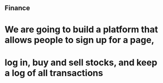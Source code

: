 ## Finance

# We are going to build a platform that allows people to sign up for a page, 
# log in, buy and sell stocks, and keep a log of all transactions
